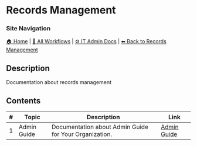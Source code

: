 <!-- description: Documentation about records management -->

# Records Management

### Site Navigation
[🏠 Home](../../../../README.md) | [📂 All Workflows](../../../../users/users.md) | [⚙ IT Admin Docs](../../../../it-admins/README.md) | [⬅ Back to Records Management](../README.md)

## Description
Documentation about records management

## Contents

| **#** | **Topic** | **Description** | **Link** |
|---|---|---|---|
| 1 | Admin Guide | Documentation about Admin Guide for Your Organization. | [Admin Guide](admin-guide.md) |